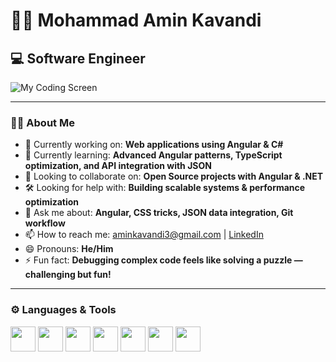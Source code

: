 # 👨‍💻 Mohammad Amin Kavandi  
## 💻 Software Engineer  

![My Coding Screen](https://github.com/AminDevcs/AminDevcs/raw/main/images/koder.jpg)





---

### 🧑‍💻 About Me  
- 🔭 Currently working on: **Web applications using Angular & C#**  
- 🌱 Currently learning: **Advanced Angular patterns, TypeScript optimization, and API integration with JSON**  
- 🤝 Looking to collaborate on: **Open Source projects with Angular & .NET**  
- 🛠️ Looking for help with: **Building scalable systems & performance optimization**  
- 💬 Ask me about: **Angular, CSS tricks, JSON data integration, Git workflow**  
- 📫 How to reach me: [aminkavandi3@gmail.com](mailto:aminkavandi3@gmail.com) | [LinkedIn](https://www.linkedin.com/in/amin-kavandi-0a5923378/)  
- 😄 Pronouns: **He/Him**  
- ⚡ Fun fact: **Debugging complex code feels like solving a puzzle — challenging but fun!**  

---

### ⚙️ Languages & Tools  
<p>
  <img src="https://cdn.jsdelivr.net/gh/devicons/devicon/icons/csharp/csharp-original.svg" width="40" height="40"/>
  <img src="https://cdn.jsdelivr.net/gh/devicons/devicon/icons/html5/html5-original.svg" width="40" height="40"/>
  <img src="https://cdn.jsdelivr.net/gh/devicons/devicon/icons/css3/css3-original.svg" width="40" height="40"/>
  <img src="https://cdn.jsdelivr.net/gh/devicons/devicon/icons/typescript/typescript-original.svg" width="40" height="40"/>
  <img src="https://cdn.jsdelivr.net/gh/devicons/devicon/icons/angularjs/angularjs-original.svg" width="40" height="40"/>
  <img src="https://cdn.jsdelivr.net/gh/devicons/devicon/icons/git/git-original.svg" width="40" height="40"/>
  <img src="https://cdn.jsdelivr.net/gh/devicons/devicon/icons/json/json-original.svg" width="40" height="40"/>
</p>
